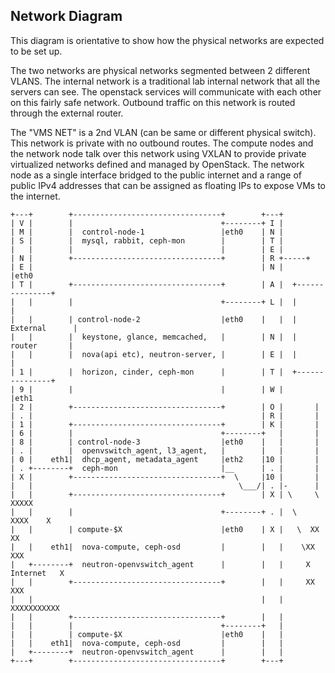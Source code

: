 ## Network Diagram

This diagram is orientative to show how the physical networks
are expected to be set up.

The two networks are physical networks segmented between 2 different VLANS. The
internal network is a traditional lab internal network that all the servers can
see. The openstack services will communicate with each other on this
fairly safe network. Outbound traffic on this network is routed through the
external router.

The "VMS NET" is a 2nd VLAN (can be same or different physical switch).
This network is private with no outbound routes. The compute nodes and the
network node talk over this network using VXLAN to provide private virtualized
networks defined and managed by OpenStack. The network node as a single interface
bridged to the public internet and a range of public IPv4 addresses that can
be assigned as floating IPs to expose VMs to the internet.

```
+---+        +---------------------------------+        +---+
| V |        |                                 +--------+ I |
| M |        |  control-node-1                 |eth0    | N |
| S |        |  mysql, rabbit, ceph-mon        |        | T |
|   |        |                                 |        | E |
| N |        +---------------------------------+        | R +-----+
| E |                                                   | N |     |eth0
| T |        +---------------------------------+        | A |  +---------------+
|   |        |                                 +--------+ L |  |               |
|   |        | control-node-2                  |eth0    |   |  | External      |
|   |        |  keystone, glance, memcached,   |        | N |  |  router       |
|   |        |  nova(api etc), neutron-server, |        | E |  |               |
| 1 |        |  horizon, cinder, ceph-mon      |        | T |  +---------------+
| 9 |        |                                 |        | W |       |eth1
| 2 |        +---------------------------------+        | O |       |
| . |                                                   | R |       |
| 1 |        +---------------------------------+        | K |       |
| 6 |        |                                 +--------+   |       |
| 8 |        | control-node-3                  |eth0    |   |       |
| . |        |  openvswitch_agent, l3_agent,   |        |   |       |
| 0 |    eth1|  dhcp_agent, metadata_agent     |eth2    |10 |       |
| . +--------+  ceph-mon                       |__      | . |       |
| X |        +---------------------------------+  \     |10 |       |
|   |                                              \___/| . |-      |
|   |        +---------------------------------+        | X | \     \  XXXXX
|   |        |                                 +--------+ . |  \    XXXX    X
|   |        | compute-$X                      |eth0    | X |   \  XX       XX
|   |    eth1|  nova-compute, ceph-osd         |        |   |    \XX         XXX
|   +--------+  neutron-openvswitch_agent      |        |   |     X Internet   X
|   |        +---------------------------------+        |   |     XX         XXX
|   |                                                   |   |      XXXXXXXXXXX
|   |        +---------------------------------+        |   |
|   |        |                                 +--------+   |
|   |        | compute-$X                      |eth0    |   |
|   |    eth1|  nova-compute, ceph-osd         |        |   |
|   +--------+  neutron-openvswitch_agent      |        |   |
+---+        +---------------------------------+        +---+
```
